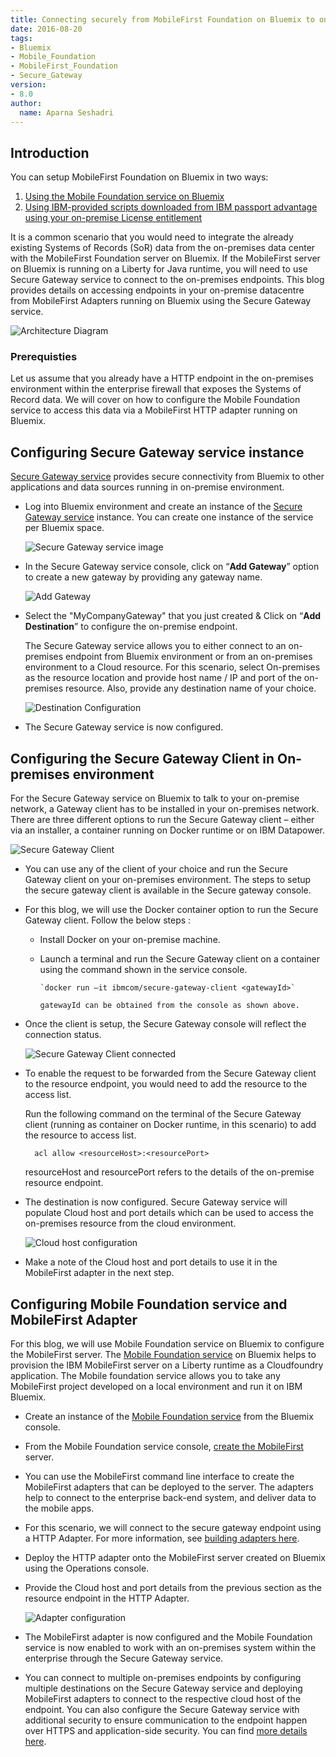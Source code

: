 ```yaml
---
title: Connecting securely from MobileFirst Foundation on Bluemix to on-premises systems using Secure Gateway service
date: 2016-08-20
tags:
- Bluemix
- Mobile_Foundation
- MobileFirst_Foundation
- Secure_Gateway
version:
- 8.0
author:
  name: Aparna Seshadri
---
```

## Introduction
You can setup MobileFirst Foundation on Bluemix in two ways:

1.	[Using the Mobile Foundation service on Bluemix](https://new-console.ng.bluemix.net/catalog/services/mobile-foundation/)
2.	[Using IBM-provided scripts downloaded from IBM passport advantage using your on-premise License entitlement](https://mobilefirstplatform.ibmcloud.com/tutorials/en/foundation/8.0/bluemix/mobilefirst-server-using-scripts/)

It is a common scenario that you would need to integrate the already existing Systems of Records (SoR) data from the on-premises data center with the MobileFirst Foundation server on Bluemix. If the MobileFirst server on Bluemix is running on a Liberty for Java runtime, you will need to use Secure Gateway service to connect to the on-premises endpoints. This blog provides details on accessing endpoints in your on-premise datacentre from MobileFirst Adapters running on Bluemix using the Secure Gateway service.

  ![Architecture Diagram]({{site.baseurl}}/assets/blog/2016-08-20-connecting-securely-from-mobilefirst-bluemix-to-on-premise-backends-with-secure-gateway-service/architecture_diagram.png)

### Prerequisties

Let us assume that you already have a HTTP endpoint in the on-premises environment within the enterprise firewall that exposes the Systems of Record data. We will cover on how to configure the Mobile Foundation service to access this data via a MobileFirst HTTP adapter running on Bluemix.

## Configuring  Secure Gateway service instance

[Secure Gateway service](https://console.ng.bluemix.net/docs/services/SecureGateway/secure_gateway.html) provides secure connectivity from Bluemix to other applications and data sources running in on-premise environment.

- Log into Bluemix environment and create an instance of the [Secure Gateway service](https://new-console.ng.bluemix.net/catalog/services/secure-gateway/) instance. You can create one instance of the service per Bluemix space.

  ![Secure Gateway service image]({{site.baseurl}}/assets/blog/2016-08-20-connecting-securely-from-mobilefirst-bluemix-to-on-premise-backends-with-secure-gateway-service/secure_gateway_service.png)

- In the Secure Gateway service console, click on “**Add Gateway**” option to create a new gateway by providing any gateway name.

  ![Add Gateway]({{site.baseurl}}/assets/blog/2016-08-20-connecting-securely-from-mobilefirst-bluemix-to-on-premise-backends-with-secure-gateway-service/addgateway.png)

- Select the "MyCompanyGateway" that you just created & Click on “**Add Destination**” to configure the on-premise endpoint.

    The Secure Gateway service allows you to either connect to an on-premises endpoint from Bluemix environment or from an on-premises environment to a Cloud resource. For this scenario, select On-premises as the resource location and provide host name / IP and port of the on-premises resource. Also, provide any destination name of your choice.

  ![Destination Configuration]({{site.baseurl}}/assets/blog/2016-08-20-connecting-securely-from-mobilefirst-bluemix-to-on-premise-backends-with-secure-gateway-service/destination_configuration.png)

- The Secure Gateway service is now configured.

## Configuring the Secure Gateway Client in On-premises environment

For the Secure Gateway service on Bluemix to talk to your on-premise network, a Gateway client has to be installed in your on-premises network. There are three different options to run the Secure Gateway client – either via an installer, a container running on Docker runtime or on IBM Datapower.

![Secure Gateway Client]({{site.baseurl}}/assets/blog/2016-08-20-connecting-securely-from-mobilefirst-bluemix-to-on-premise-backends-with-secure-gateway-service/secure_gateway_client.png)

- You can use any of the client of your choice and run the Secure Gateway client on your on-premises environment. The steps to setup the secure gateway client is available in the Secure gateway console.

- For this blog, we will use the Docker container option to run the Secure Gateway client. Follow the below steps :

  - Install Docker on your on-premise machine.
  - Launch a terminal and run the Secure Gateway client on a container using the command shown in the service console.

        `docker run –it ibmcom/secure-gateway-client <gatewayId>`

        gatewayId can be obtained from the console as shown above.

- Once the client is setup, the Secure Gateway console will reflect the connection status.

  ![Secure Gateway Client connected]({{site.baseurl}}/assets/blog/2016-08-20-connecting-securely-from-mobilefirst-bluemix-to-on-premise-backends-with-secure-gateway-service/gateway_client_connected.png)

- To enable the request to be forwarded from the Secure Gateway client to the resource endpoint, you would need to add the resource to the access list.

    Run the following command on the terminal of the Secure Gateway client (running as container on Docker runtime, in this scenario) to add the resource to access list.

        acl allow <resourceHost>:<resourcePort>

    resourceHost and resourcePort refers to the details of the on-premise resource endpoint.

- The destination is now configured. Secure Gateway service will populate Cloud host and port details which can be used to access the on-premises resource from the cloud environment.

  ![Cloud host configuration]({{site.baseurl}}/assets/blog/2016-08-20-connecting-securely-from-mobilefirst-bluemix-to-on-premise-backends-with-secure-gateway-service/cloud_host_configuration.png)

- Make a note of the Cloud host and port details to use it in the MobileFirst adapter in the next step.

## Configuring Mobile Foundation service and MobileFirst Adapter

For this blog, we will use Mobile Foundation service on Bluemix to configure the MobileFirst server. The [Mobile Foundation service](https://new-console.ng.bluemix.net/catalog/services/mobile-foundation) on Bluemix helps to provision the IBM MobileFirst server on a Liberty runtime as a Cloudfoundry application. The Mobile foundation service allows you to take any MobileFirst project developed on a local environment and run it on IBM Bluemix.

- Create an instance of the [Mobile Foundation service](https://new-console.ng.bluemix.net/catalog/services/mobile-foundation/) from the Bluemix console.

- From the Mobile Foundation service console, [create the MobileFirst](https://mobilefirstplatform.ibmcloud.com/tutorials/en/foundation/8.0/bluemix/using-mobile-foundation/) server.

- You can use the MobileFirst command line interface to create the MobileFirst adapters that can be deployed to the server. The adapters help to connect to the enterprise back-end system, and deliver data to the mobile apps.

- For this scenario, we will connect to the secure gateway endpoint using a HTTP Adapter. For more information, see [building adapters here](https://mobilefirstplatform.ibmcloud.com/tutorials/en/foundation/8.0/adapters/).

- Deploy the HTTP adapter onto the MobileFirst server created on Bluemix using the Operations console.

- Provide the Cloud host and port details from the previous section as the resource endpoint in the HTTP Adapter.

  ![Adapter configuration]({{site.baseurl}}/assets/blog/2016-08-20-connecting-securely-from-mobilefirst-bluemix-to-on-premise-backends-with-secure-gateway-service/adapter_configuration.png)

- The MobileFirst adapter is now configured and the Mobile Foundation service is now enabled to work with an on-premises system within the enterprise through the Secure Gateway service.

- You can connect to multiple on-premises endpoints by configuring multiple destinations on the Secure Gateway service and deploying MobileFirst adapters to connect to the respective cloud host of the endpoint.
  You can also configure the Secure Gateway service with additional security to ensure communication to the endpoint happen over HTTPS and application-side security. You can find [more details here](https://new-console.ng.bluemix.net/docs/services/SecureGateway/sg_overview.html#sg_overview).
